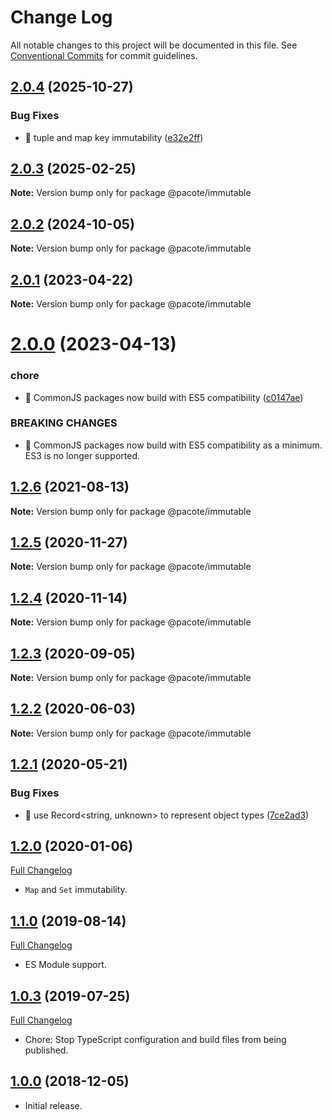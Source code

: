 # Change Log

All notable changes to this project will be documented in this file.
See [Conventional Commits](https://conventionalcommits.org) for commit guidelines.

## [2.0.4](https://github.com/PacoteJS/pacote/compare/@pacote/immutable@2.0.3...@pacote/immutable@2.0.4) (2025-10-27)


### Bug Fixes

* 🐛 tuple and map key immutability ([e32e2ff](https://github.com/PacoteJS/pacote/commit/e32e2ff26e07306af5be5ca1fb99dc4e2f845b6b))





## [2.0.3](https://github.com/PacoteJS/pacote/compare/@pacote/immutable@2.0.2...@pacote/immutable@2.0.3) (2025-02-25)

**Note:** Version bump only for package @pacote/immutable

## [2.0.2](https://github.com/PacoteJS/pacote/compare/@pacote/immutable@2.0.1...@pacote/immutable@2.0.2) (2024-10-05)

**Note:** Version bump only for package @pacote/immutable

## [2.0.1](https://github.com/PacoteJS/pacote/compare/@pacote/immutable@2.0.0...@pacote/immutable@2.0.1) (2023-04-22)

**Note:** Version bump only for package @pacote/immutable

# [2.0.0](https://github.com/PacoteJS/pacote/compare/@pacote/immutable@1.2.6...@pacote/immutable@2.0.0) (2023-04-13)

### chore

- 🤖 CommonJS packages now build with ES5 compatibility ([c0147ae](https://github.com/PacoteJS/pacote/commit/c0147aeffb81322ea59174a3961b10cfb3bf81e5))

### BREAKING CHANGES

- 🧨 CommonJS packages now build with ES5 compatibility as a minimum. ES3 is
  no longer supported.

## [1.2.6](https://github.com/PacoteJS/pacote/compare/@pacote/immutable@1.2.5...@pacote/immutable@1.2.6) (2021-08-13)

**Note:** Version bump only for package @pacote/immutable

## [1.2.5](https://github.com/PacoteJS/pacote/compare/@pacote/immutable@1.2.4...@pacote/immutable@1.2.5) (2020-11-27)

**Note:** Version bump only for package @pacote/immutable

## [1.2.4](https://github.com/PacoteJS/pacote/compare/@pacote/immutable@1.2.3...@pacote/immutable@1.2.4) (2020-11-14)

**Note:** Version bump only for package @pacote/immutable

## [1.2.3](https://github.com/PacoteJS/pacote/compare/@pacote/immutable@1.2.2...@pacote/immutable@1.2.3) (2020-09-05)

**Note:** Version bump only for package @pacote/immutable

## [1.2.2](https://github.com/PacoteJS/pacote/compare/@pacote/immutable@1.2.1...@pacote/immutable@1.2.2) (2020-06-03)

**Note:** Version bump only for package @pacote/immutable

## [1.2.1](https://github.com/PacoteJS/pacote/compare/@pacote/immutable@1.2.0...@pacote/immutable@1.2.1) (2020-05-21)

### Bug Fixes

- 🐛 use Record<string, unknown> to represent object types ([7ce2ad3](https://github.com/PacoteJS/pacote/commit/7ce2ad3e25762bd86c90771791b0571f99f1ea32))

## [1.2.0](https://github.com/PacoteJS/pacote/tree/@pacote/immutable/1.2.0) (2020-01-06)

[Full Changelog](https://github.com/PacoteJS/pacote/compare/@pacote/immutable@1.1.0...@pacote/immutable@1.2.0)

- `Map` and `Set` immutability.

## [1.1.0](https://github.com/PacoteJS/pacote/tree/@pacote/immutable/1.1.0) (2019-08-14)

[Full Changelog](https://github.com/PacoteJS/pacote/compare/@pacote/immutable@1.0.3...@pacote/immutable@1.1.0)

- ES Module support.

## [1.0.3](https://github.com/PacoteJS/pacote/tree/@pacote/immutable@1.0.3) (2019-07-25)

[Full Changelog](https://github.com/PacoteJS/pacote/compare/@pacote/immutable@1.0.2...@pacote/immutable@1.0.3)

- Chore: Stop TypeScript configuration and build files from being published.

## [1.0.0](https://github.com/PacoteJS/pacote/tree/@pacote/immutable@1.0.0) (2018-12-05)

- Initial release.
